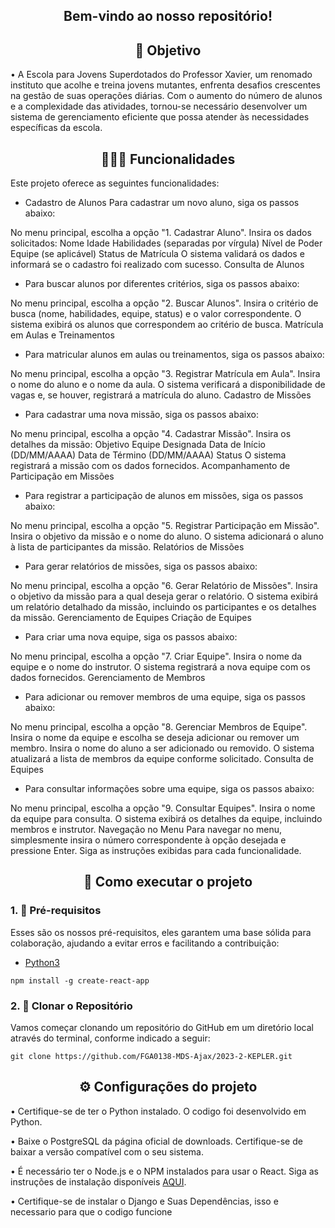 <!-- Título centralizado -->
<div align="center">
  <h2>Bem-vindo ao nosso repositório! </h2>
</div> 

<!-- Título centralizado -->
<div align="center">
  <h2>🎯 Objetivo </h2>
</div> 

• A Escola para Jovens Superdotados do Professor Xavier, um renomado instituto que acolhe e treina jovens mutantes, enfrenta
desafios crescentes na gestão de suas operações diárias. Com o aumento do número de alunos e a complexidade das atividades,
tornou-se necessário desenvolver um sistema de gerenciamento eficiente que possa atender às necessidades específicas da escola.
<!-- Título centralizado -->
<div align="center">
  <h2>👩🏾‍💻 Funcionalidades </h2>
</div> 

Este projeto oferece as seguintes funcionalidades:

* Cadastro de Alunos
Para cadastrar um novo aluno, siga os passos abaixo:

No menu principal, escolha a opção "1. Cadastrar Aluno".
Insira os dados solicitados:
Nome
Idade
Habilidades (separadas por vírgula)
Nível de Poder
Equipe (se aplicável)
Status de Matrícula
O sistema validará os dados e informará se o cadastro foi realizado com sucesso.
Consulta de Alunos

* Para buscar alunos por diferentes critérios, siga os passos abaixo:

No menu principal, escolha a opção "2. Buscar Alunos".
Insira o critério de busca (nome, habilidades, equipe, status) e o valor correspondente.
O sistema exibirá os alunos que correspondem ao critério de busca.
Matrícula em Aulas e Treinamentos

* Para matricular alunos em aulas ou treinamentos, siga os passos abaixo:

No menu principal, escolha a opção "3. Registrar Matrícula em Aula".
Insira o nome do aluno e o nome da aula.
O sistema verificará a disponibilidade de vagas e, se houver, registrará a matrícula do aluno.
Cadastro de Missões

* Para cadastrar uma nova missão, siga os passos abaixo:

No menu principal, escolha a opção "4. Cadastrar Missão".
Insira os detalhes da missão:
Objetivo
Equipe Designada
Data de Início (DD/MM/AAAA)
Data de Término (DD/MM/AAAA)
Status
O sistema registrará a missão com os dados fornecidos.
Acompanhamento de Participação em Missões

* Para registrar a participação de alunos em missões, siga os passos abaixo:

No menu principal, escolha a opção "5. Registrar Participação em Missão".
Insira o objetivo da missão e o nome do aluno.
O sistema adicionará o aluno à lista de participantes da missão.
Relatórios de Missões

* Para gerar relatórios de missões, siga os passos abaixo:

No menu principal, escolha a opção "6. Gerar Relatório de Missões".
Insira o objetivo da missão para a qual deseja gerar o relatório.
O sistema exibirá um relatório detalhado da missão, incluindo os participantes e os detalhes da missão.
Gerenciamento de Equipes
Criação de Equipes

* Para criar uma nova equipe, siga os passos abaixo:

No menu principal, escolha a opção "7. Criar Equipe".
Insira o nome da equipe e o nome do instrutor.
O sistema registrará a nova equipe com os dados fornecidos.
Gerenciamento de Membros

* Para adicionar ou remover membros de uma equipe, siga os passos abaixo:

No menu principal, escolha a opção "8. Gerenciar Membros de Equipe".
Insira o nome da equipe e escolha se deseja adicionar ou remover um membro.
Insira o nome do aluno a ser adicionado ou removido.
O sistema atualizará a lista de membros da equipe conforme solicitado.
Consulta de Equipes

* Para consultar informações sobre uma equipe, siga os passos abaixo:

No menu principal, escolha a opção "9. Consultar Equipes".
Insira o nome da equipe para consulta.
O sistema exibirá os detalhes da equipe, incluindo membros e instrutor.
Navegação no Menu
Para navegar no menu, simplesmente insira o número correspondente à opção desejada e pressione Enter. Siga as instruções exibidas para cada funcionalidade.


<!-- Título centralizado -->
<div align="center">
  <h2>🤞 Como executar o projeto </h2>
</div> 

### 1. 🔑 Pré-requisitos
Esses são os nossos pré-requisitos, eles garantem uma base sólida para colaboração, ajudando a evitar erros e facilitando a contribuição:
- [Python3](https://www.python.org/downloads/)
  

```
npm install -g create-react-app
``` 

<!-- Adiciona a funçao de copiar o link do repositorio -->
### 2. 📍 Clonar o Repositório
Vamos começar clonando um repositório do GitHub em um diretório local através do terminal, conforme indicado a seguir:
```
git clone https://github.com/FGA0138-MDS-Ajax/2023-2-KEPLER.git
```
  	
  
<div align="center">
  <h2>⚙️ Configurações do projeto </h2>
</div>

• Certifique-se de ter o Python instalado. O codigo foi desenvolvido em Python.
  
• Baixe o PostgreSQL da página oficial de downloads. Certifique-se de baixar a versão compatível com o seu sistema.

• É necessário ter o Node.js e o NPM instalados para usar o React. Siga as instruções de instalação disponíveis [AQUI](https://kinsta.com/pt/base-de-conhecimento/react-no-windows-macos-e-linux/#como-instalar-o-react-no-windows).

• Certifique-se de instalar o Django e Suas Dependências, isso e necessario para que o codigo funcione  
